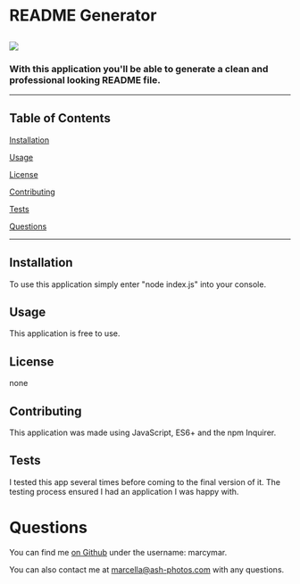 
# README Generator
![](https://img.shields.io/badge/license-none-blue.svg)
---
### With this application you'll be able to generate a clean and professional looking README file.
---
## Table of Contents
[Installation](#installation)

[Usage](#usage)

[License](#license)

[Contributing](#contributing)

[Tests](#tests)

[Questions](#questions)

---

## Installation
To use this application simply enter "node index.js" into your console.
    
## Usage
This application is free to use.
    
## License
none
    
## Contributing
This application was made using JavaScript, ES6+ and the npm Inquirer.
    
## Tests
I tested this app several times before coming to the final version of it.  The testing process ensured I had an application I was happy with.
    
# Questions
You can find me [on Github](https://github.com/marcymar) under the username: marcymar. 

You can also contact me at marcella@ash-photos.com with any questions.
        
